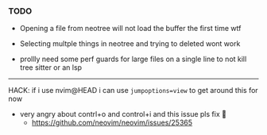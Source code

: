 ### TODO

- Opening a file from neotree will not load the buffer the first time wtf
- Selecting multple things in neotree and trying to deleted wont work

- prollly need some perf guards for large files on a single line to not kill tree sitter or an lsp


---
HACK: if i use nvim@HEAD i can use `jumpoptions=view` to get around this for now
- very angry about contrl+o and control+i and this issue pls fix 🙏
    - https://github.com/neovim/neovim/issues/25365
